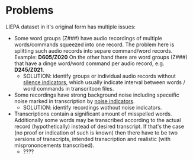 # Problems
LIEPA dataset in it's original form has multiple issues:

- Some word groups (Z###) have audio recordings of multiple words/commands squeezed into one record.
The problem here is splitting such audio records into separe command/word records. Example: **D605/Z020**
On the other hand there are word groups (Z###) that have a dinge word/word command per audio record, e.g. **D245/Z021**.
  - SOLUTION: identify groups or individual audio records without
[silence indicators](https://github.com/aleksas/liepa_dataset/blob/master/utils/text.py#L1-L4),
which usually indicate interval between words / word commands in transcritoon files.
- Some recordings have strong background noise including speceific noise marked in transcription by [noise indicators](https://github.com/aleksas/liepa_dataset/blob/master/utils/text.py#L20-L30).
  - SOLUTION: identify recordings wothout noise indicators.
- Transcriptions contain a significant amount of misspelled words.
Additionally some words may be transcribed according to the actual record (hypothetically) instead of desired transcript.
If that's the case (no proof or indication of such is known) then there have to be two versions of transcripts,
intended transcription and realistic (with misprononcements transcribed).
  - ????
